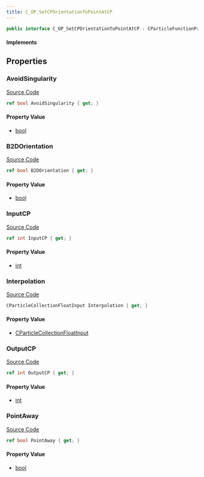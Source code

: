 ```yaml
---
title: C_OP_SetCPOrientationToPointAtCP
---
```


```csharp
public interface C_OP_SetCPOrientationToPointAtCP : CParticleFunctionPreEmission, CParticleFunctionOperator, CParticleFunction, ISchemaClass<CParticleFunction>, ISchemaClass<CParticleFunctionOperator>, ISchemaClass<CParticleFunctionPreEmission>, ISchemaClass<C_OP_SetCPOrientationToPointAtCP>, ISchemaField, ISchemaClass, INativeHandle
```

#### Implements

## Properties

### AvoidSingularity

[Source Code](https://github.com/swiftly-solution/swiftlys2/blob/beta/managed/src/SwiftlyS2.Generated/Schemas/Interfaces/C_OP_SetCPOrientationToPointAtCP.cs#L24)

```csharp
ref bool AvoidSingularity { get; }
```

#### Property Value

- [bool](https://learn.microsoft.com/dotnet/api/system.boolean)

### B2DOrientation

[Source Code](https://github.com/swiftly-solution/swiftlys2/blob/beta/managed/src/SwiftlyS2.Generated/Schemas/Interfaces/C_OP_SetCPOrientationToPointAtCP.cs#L22)

```csharp
ref bool B2DOrientation { get; }
```

#### Property Value

- [bool](https://learn.microsoft.com/dotnet/api/system.boolean)

### InputCP

[Source Code](https://github.com/swiftly-solution/swiftlys2/blob/beta/managed/src/SwiftlyS2.Generated/Schemas/Interfaces/C_OP_SetCPOrientationToPointAtCP.cs#L16)

```csharp
ref int InputCP { get; }
```

#### Property Value

- [int](https://learn.microsoft.com/dotnet/api/system.int32)

### Interpolation

[Source Code](https://github.com/swiftly-solution/swiftlys2/blob/beta/managed/src/SwiftlyS2.Generated/Schemas/Interfaces/C_OP_SetCPOrientationToPointAtCP.cs#L20)

```csharp
CParticleCollectionFloatInput Interpolation { get; }
```

#### Property Value

- [CParticleCollectionFloatInput](/docs/api/shared/schemadefinitions/cparticlecollectionfloatinput)

### OutputCP

[Source Code](https://github.com/swiftly-solution/swiftlys2/blob/beta/managed/src/SwiftlyS2.Generated/Schemas/Interfaces/C_OP_SetCPOrientationToPointAtCP.cs#L18)

```csharp
ref int OutputCP { get; }
```

#### Property Value

- [int](https://learn.microsoft.com/dotnet/api/system.int32)

### PointAway

[Source Code](https://github.com/swiftly-solution/swiftlys2/blob/beta/managed/src/SwiftlyS2.Generated/Schemas/Interfaces/C_OP_SetCPOrientationToPointAtCP.cs#L26)

```csharp
ref bool PointAway { get; }
```

#### Property Value

- [bool](https://learn.microsoft.com/dotnet/api/system.boolean)

